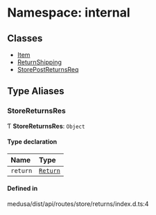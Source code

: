 # Namespace: internal

## Classes

- [Item](../classes/internal-45.Item.md)
- [ReturnShipping](../classes/internal-45.ReturnShipping.md)
- [StorePostReturnsReq](../classes/internal-45.StorePostReturnsReq.md)

## Type Aliases

### StoreReturnsRes

Ƭ **StoreReturnsRes**: `Object`

#### Type declaration

| Name | Type |
| :------ | :------ |
| `return` | [`Return`](../classes/internal.Return.md) |

#### Defined in

medusa/dist/api/routes/store/returns/index.d.ts:4
